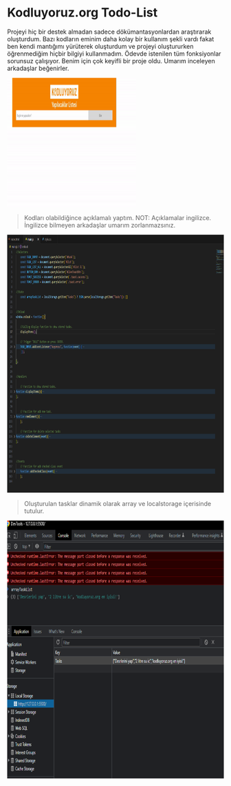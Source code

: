# Kodluyoruz.org Todo-List

Projeyi hiç bir destek almadan sadece dökümantasyonlardan araştırarak oluşturdum. Bazı kodların eminim daha kolay bir kullanım şekli vardı fakat ben kendi mantığımı yürüterek oluşturdum ve projeyi oluştururken öğrenmediğim hiçbir bilgiyi kullanmadım. Ödevde istenilen tüm fonksiyonlar sorunsuz çalışıyor. Benim için çok keyifli bir proje oldu. Umarım inceleyen arkadaşlar beğenirler.


<img src="img/screen.gif"  width="300ox" height="300px">

> Kodları olabildiğince açıklamalı yaptım. NOT: Açıklamalar ingilizce. İngilizce bilmeyen arkadaşlar umarım zorlanmazsınız.

<img src="img/ss_2.PNG"  width="720ox" height="600px">


 > Oluşturulan tasklar dinamik olarak array ve localstorage içerisinde tutulur.
 
<img src="img/ss_3.PNG"  width="720ox" height="600px">



